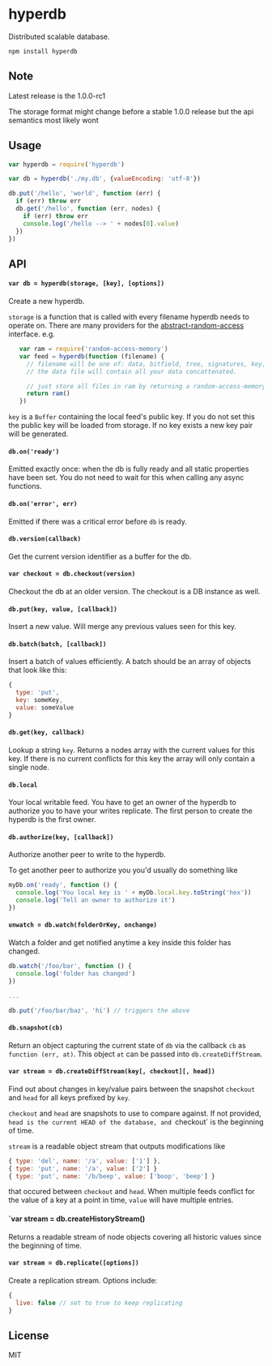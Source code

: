 # hyperdb

Distributed scalable database.

```
npm install hyperdb
```

## Note

Latest release is the 1.0.0-rc1

The storage format might change before a stable 1.0.0 release
but the api semantics most likely wont

## Usage

``` js
var hyperdb = require('hyperdb')

var db = hyperdb('./my.db', {valueEncoding: 'utf-8'})

db.put('/hello', 'world', function (err) {
  if (err) throw err
  db.get('/hello', function (err, nodes) {
    if (err) throw err
    console.log('/hello --> ' + nodes[0].value)
  })
})
```

## API

#### `var db = hyperdb(storage, [key], [options])`

Create a new hyperdb.

`storage` is a function that is called with every filename hyperdb needs to
operate on. There are many providers for the
[abstract-random-access](https://github.com/juliangruber/abstract-random-access)
interface. e.g.
```js
   var ram = require('random-access-memory')
   var feed = hyperdb(function (filename) {
     // filename will be one of: data, bitfield, tree, signatures, key, secret_key
     // the data file will contain all your data concattenated.

     // just store all files in ram by returning a random-access-memory instance
     return ram()
   })
```

`key` is a `Buffer` containing the local feed's public key. If you do not set
this the public key will be loaded from storage. If no key exists a new key pair
will be generated.

#### `db.on('ready')`

Emitted exactly once: when the db is fully ready and all static properties have
been set. You do not need to wait for this when calling any async functions.

#### `db.on('error', err)`

Emitted if there was a critical error before `db` is ready.

#### `db.version(callback)`

Get the current version identifier as a buffer for the db.

#### `var checkout = db.checkout(version)`

Checkout the db at an older version. The checkout is a DB instance as well.

#### `db.put(key, value, [callback])`

Insert a new value. Will merge any previous values seen for this key.

#### `db.batch(batch, [callback])`

Insert a batch of values efficiently. A batch should be an array of objects that look like this:

``` js
{
  type: 'put',
  key: someKey,
  value: someValue
}
```

#### `db.get(key, callback)`

Lookup a string `key`. Returns a nodes array with the current values for this key.
If there is no current conflicts for this key the array will only contain a single node.

#### `db.local`

Your local writable feed. You have to get an owner of the hyperdb to authorize you to have your
writes replicate. The first person to create the hyperdb is the first owner.

#### `db.authorize(key, [callback])`

Authorize another peer to write to the hyperdb.

To get another peer to authorize you you'd usually do something like

``` js
myDb.on('ready', function () {
  console.log('You local key is ' + myDb.local.key.toString('hex'))
  console.log('Tell an owner to authorize it')
})
```

#### `unwatch = db.watch(folderOrKey, onchange)`

Watch a folder and get notified anytime a key inside this folder
has changed.

``` js
db.watch('/foo/bar', function () {
  console.log('folder has changed')
})

...

db.put('/foo/bar/baz', 'hi') // triggers the above
```

#### `db.snapshot(cb)`

Return an object capturing the current state of `db` via the callback `cb` as
`function (err, at)`. This object `at` can be passed into `db.createDiffStream`.

#### `var stream = db.createDiffStream(key[, checkout][, head])`

Find out about changes in key/value pairs between the snapshot `checkout` and
`head` for all keys prefixed by `key`.

`checkout` and `head` are snapshots to use to compare against. If not provided,
`head is the current HEAD of the database, and `checkout` is the beginning of
time.

`stream` is a readable object stream that outputs modifications like

```js
{ type: 'del', name: '/a', value: ['1'] },
{ type: 'put', name: '/a', value: ['2'] }
{ type: 'put', name: '/b/beep', value: ['boop', 'beep'] }
```

that occured between `checkout` and `head`. When multiple feeds conflict for the
value of a key at a point in time, `value` will have multiple entries.

#### `var stream = db.createHistoryStream()

Returns a readable stream of node objects covering all historic values since the
beginning of time.

#### `var stream = db.replicate([options])`

Create a replication stream. Options include:

``` js
{
  live: false // set to true to keep replicating
}
```

## License

MIT
